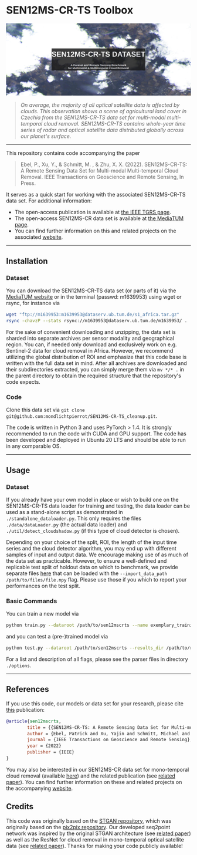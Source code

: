 # SEN12MS-CR-TS Toolbox 

![banner gif](preview/single_banner.png)
>
> _On average, the majority of all optical satellite data is affected by clouds. This observation shows a scene of agricultural land cover in Czechia from the SEN12MS-CR-TS data set for multi-modal multi-temporal cloud removal. SEN12MS-CR-TS contains whole-year time series of radar and optical satellite data distributed globally across our planet's surface._
----
This repository contains code accompanying the paper
> Ebel, P., Xu, Y., & Schmitt, M. , & Zhu, X. X. (2022). SEN12MS-CR-TS: A Remote Sensing Data Set for Multi-modal Multi-temporal Cloud Removal. IEEE Transactions on Geoscience and Remote Sensing, In Press.

It serves as a quick start for working with the associated SEN12MS-CR-TS data set. For additional information:

* The open-access publication is available at [the IEEE TGRS page](https://ieeexplore.ieee.org/document/9691348). 
* The open-access SEN12MS-CR data set is available at [the MediaTUM page](https://mediatum.ub.tum.de/1639953). 
* You can find further information on this and related projects on the associated [website](https://patricktum.github.io/cloud_removal/).

---

## Installation
### Dataset
You can download the SEN12MS-CR-TS data set (or parts of it) via the [MediaTUM website](https://mediatum.ub.tum.de/1639953) or in the terminal (passwd: m1639953) using wget or rsync, for instance via

```bash
wget "ftp://m1639953:m1639953@dataserv.ub.tum.de/s1_africa.tar.gz"
rsync -chavzP --stats rsync://m1639953@dataserv.ub.tum.de/m1639953/ .
```

For the sake of convenient downloading and unzipping, the data set is sharded into separate archives per sensor modality and geographical region. You can, if needed only download and exclusively work on e.g. Sentinel-2 data for cloud removal in Africa. However, we recommend utilizing the global distribution of ROI and emphasize that this code base is written with the full data set in mind. After all archives are downloaded and their subdirectories extracted, you can simply merge them via `mv */* .` in the parent directory to obtain the required structure that the repository's code expects.

### Code
Clone this data set via `git clone git@github.com:mondlichtpierrot/SEN12MS-CR-TS_cleanup.git`.

The code is written in Python 3 and uses PyTorch > 1.4. It is strongly recommended to run the code with CUDA and GPU support. The code has been developed and deployed in Ubuntu 20 LTS and should be able to run in any comparable OS.

---

## Usage
### Dataset 
If you already have your own model in place or wish to build one on the SEN12MS-CR-TS data loader for training and testing, the data loader can be used as a stand-alone script as demonstrated in `./standalone_dataloader.py`. This only requires the files `./data/dataLoader.py` (the actual data loader) and `./util/detect_cloudshadow.py` (if this type of cloud detector is chosen).

Depending on your choice of the split, ROI, the length of the input time series and the cloud detector algorithm, you may end up with different samples of input and output data. We encourage making use of as much of the data set as practicable. However, to ensure a well-defined and replicable test split of holdout data on which to benchmark, we provide separate files [here](https://syncandshare.lrz.de/getlink/fiHhwCqr7ch3X39XoGYaUGM8/splits) that can be loaded with the `--import_data_path /path/to/files/file.npy` flag. Please use those if you which to report your performances on the test split.

### Basic Commands
You can train a new model via
```bash
python train.py --dataroot /path/to/sen12mscrts --name exemplary_training_run --dataset_mode template --sample_type cloudy_cloudfree --model temporal_branched --netG resnet3d_9blocks_withoutBottleneck --gpu_ids 0 --max_dataset_size 100000 --checkpoints_dir /path/to/results --input_type train --cloud_masks s2cloudless_mask --include_S1 --input_nc 15 --output_nc 13 --G_loss L1 --lambda_GAN 0.0 --display_freq 1000 --alter_initial_model --initial_model_path /path/to/models/baseline_resnet.pth --n_input_samples 3

```
and you can test a (pre-)trained model via
```bash
python test.py --dataroot /path/to/sen12mscrts --results_dir /path/to/results --checkpoints_dir /path/to/results --name exemplary_training_run --model temporal_branched --netG resnet3d_9blocks_withoutBottleneck --include_S1 --input_nc 15 --output_nc 13 --dataset_mode template --sample_type cloudy_cloudfree --cloud_masks s2cloudless_mask --input_type test --max_dataset_size 100000 --num_test 100000 --n_input_samples 3 --epoch latest --eval --phase test --alter_initial_model --initial_model_path /path/to/models/baseline_resnet.pth --min_cov 0.0 --max_cov 1.0
```

For a list and description of all flags, please see the parser files in directory `./options`.

---


## References

If you use this code, our models or data set for your research, please cite [this](https://ieeexplore.ieee.org/document/9691348) publication:
```bibtex
@article{sen12mscrts,
        title = {{SEN12MS-CR-TS: A Remote Sensing Data Set for Multi-modal Multi-temporal Cloud Removal}},
        author = {Ebel, Patrick and Xu, Yajin and Schmitt, Michael and Zhu, Xiao Xiang},
        journal = {IEEE Transactions on Geoscience and Remote Sensing},
        year = {2022}
        publisher = {IEEE}
} 
```
You may also be interested in our SEN12MS-CR data set for mono-temporal cloud removal (available [here](https://mediatum.ub.tum.de/1554803)) and the related publication (see [related paper](https://ieeexplore.ieee.org/document/9211498)). You can find further information on these and related projects on the accompanying [website](https://patricktum.github.io/cloud_removal/).



## Credits

This code was originally based on the [STGAN repository](https://github.com/ermongroup/STGAN), which was originally based on the [pix2pix repository](https://github.com/junyanz/pytorch-CycleGAN-and-pix2pix). Our developed seq2point network was inspired by the original STGAN architecture (see [related paper](https://arxiv.org/abs/1912.06838)) as well as the ResNet for cloud removal in mono-temporal optical satellite data (see [related paper](https://www.sciencedirect.com/science/article/pii/S0924271620301398)). Thanks for making your code publicly available!
